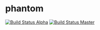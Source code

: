 # phantom

[![Build Status Alpha](https://travis-ci.org/phantom-pose/phantom.svg?branch=alpha)](https://travis-ci.org/phantom-pose/phantom)
[![Build Status Master](https://travis-ci.org/phantom-pose/phantom.svg?branch=master)](https://travis-ci.org/phantom-pose/phantom)

